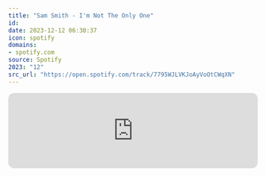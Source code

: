 ```yaml
---
title: "Sam Smith - I'm Not The Only One"
id: 
date: 2023-12-12 06:30:37
icon: spotify
domains:
- spotify.com
source: Spotify
2023: "12"
src_url: "https://open.spotify.com/track/7795WJLVKJoAyVoOtCWqXN"
---
```

<iframe style="border-radius: 12px" width="100%" height="152" title="Spotify Embed: I&apos;m Not The Only One" frameborder="0" allowfullscreen allow="autoplay; clipboard-write; encrypted-media; fullscreen; picture-in-picture" loading="lazy" src="https://open.spotify.com/embed/track/7795WJLVKJoAyVoOtCWqXN?utm_source=oembed"></iframe>
